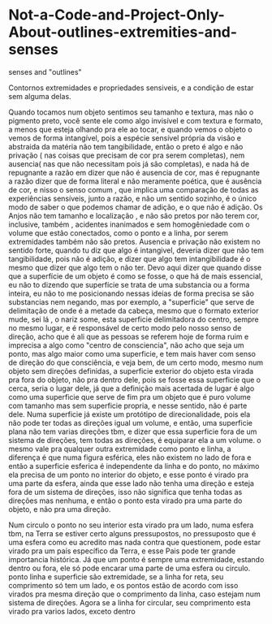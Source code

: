 # Not-a-Code-and-Project-Only-About-outlines-extremities-and-senses

senses and "outlines"

Contornos extremidades e propriedades sensiveis, e a condição de estar sem alguma delas.

Quando tocamos num objeto sentimos seu tamanho e textura, mas não o pigmento preto, você sente ele como algo invisível e com textura e formato, a menos que esteja olhando pra ele ao tocar, e quando vemos o objeto o vemos de forma intangível, pois a espécie sensível própria da visão e abstraida da matéria não tem tangibilidade, então o preto é algo e não privação ( nas coisas que precisam de cor pra serem completas), nem ausencia( nas que não necessitam pois já são completas), e nada há de repugnante a razão em dizer que não é ausencia de cor, mas é repugnante a razão dizer que de forma literal e não meramente poética, que é ausência de cor, e nisso o senso comum , que implica uma comparação de todas as experiências sensíveis, junto a razão, e não um sentido sozinho, é o único modo de saber o que podemos chamar de adição, e o que não é adição. Os Anjos não tem tamanho e localização , e não são pretos por não terem cor, inclusive, também , acidentes inanimados e sem homogêniedade com o volume que estão conectados, como o ponto e a linha, por serem extremidades também não são pretos. Ausencia e privação não existem no sentido forte, quando tu diz que algo é intangivel, deveria dizer que não tem tangibilidade, pois não é adição, e dizer que algo tem intangibilidade é o mesmo que dizer que algo tem o não ter. Devo aqui dizer que quando disse que a superfície de um objeto é como se fosse, o que há de mais essencial, eu não to dizendo que superfície se trata de uma substancia ou a forma inteira, eu não to me posicionando nessas ideias de forma precisa se são substancias nem negando,  mas por exemplo, a "superficie" que serve de delimitação de onde é a metade da cabeça, mesmo que o formato exterior mude, sei lá , o nariz some, esta superficie delimitadora do centro, sempre no mesmo lugar, e é responsável de certo modo pelo nosso senso de direção, acho que é ali que as pessoas se referem hoje de forma ruim e imprecisa a algo como "centro de consciencia", não acho que seja um ponto, mas algo maior como uma superficie, e tem mais haver com senso de direção do que consciência, e veja bem, de um certo modo, mesmo num objeto sem direções definidas, a superficie exterior do objeto esta virada pra fora do objeto, não pra dentro dele, pois se fosse essa superficie que o cerca, seria o lugar dele, já que a definição mais acertada de lugar é algo como uma superficie que serve de fim pra um objeto que é puro volume com tamanho mas sem superficie propria, e nesse sentido, não é parte dele. Numa superficie já existe um protótipo de direcionalidade, pois ela não pode ter todas as direções igual um volume, e então, uma superficie plana não tem varias direções tbm, e dizer que essa superficie fora de um sistema de direções, tem todas as direções, é equiparar ela a um volume.  o mesmo vale pra qualquer outra extremidade como ponto e linha, a diferença é que numa figura esférica, eles não existem no lado de fora e então a superficie esferica é independente da linha e do ponto, no máximo ela precisa de um ponto no interior do objeto, e esse ponto é virado pra uma parte da esfera, ainda que esse lado não tenha uma direção e esteja fora de um sistema de direções, isso não significa que tenha todas as direções mas nenhuma, e então o ponto esta virado pra uma parte do objeto, e não pra uma direção.

Num circulo o ponto no seu interior esta virado pra um lado, numa esfera tbm, na Terra se estiver certo alguns pressupostos, no pressuposto que é uma esfera como eu acredito mas nada contra que questionem, pode estar virado pra um país específico da Terra, e esse Pais pode ter grande importancia histórica. Já que um ponto é sempre uma extremidade, estando dentro ou fora, ele só pode encarar uma parte de uma esfera ou circulo. ponto linha e superficie são extremidade, se a linha for reta, seu comprimento só tem um lado, e os pontos estão de acordo com isso virados pra mesma direção que o comprimento da linha, caso estejam num sistema de direções. Agora se a linha for circular, seu comprimento esta virado pra varios lados, exceto dentro
